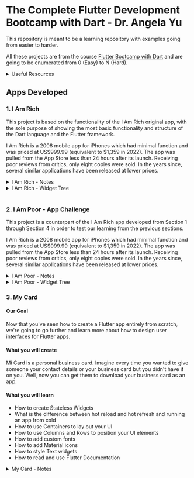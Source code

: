 # The Complete Flutter Development Bootcamp with Dart - Dr. Angela Yu

This repository is meant to be a learning repository with examples going from easier to harder.

All these projects are from the course <a href="https://www.udemy.com/course/flutter-bootcamp-with-dart/">Flutter Bootcamp with Dart</a> and are going to be enumerated from 0 (Easy) to N (Hard).

<details>
  <summary>Useful Resources</summary>
   
   1. <a href="https://docs.flutter.dev/ui/widgets">Flutter Widget Catalog</a>
   2. <a href="https://icons8.com/">Iconos8</a>
   3. <a href="https://www.vecteezy.com/">Vecteezy</a>
   4. <a href="https://www.canva.com/">Canva</a>
</details>

## Apps Developed
### 1. I Am Rich
This project is based on the functionality of the I Am Rich original app, with the sole purpose of showing the most basic functionality and structure of the Dart language and the Flutter framework.

I Am Rich is a 2008 mobile app for iPhones which had minimal function and was priced at US$999.99 (equivalent to $1,359 in 2022). The app was pulled from the App Store less than 24 hours after its launch. Receiving poor reviews from critics, only eight copies were sold. In the years since, several similar applications have been released at lower prices.

<details>
  <summary>I Am Rich - Notes</summary>
  
  #### 24. Creating a New Flutter Project from Scratch
  1. <a class="documentation" href="https://api.flutter.dev/flutter/material/MaterialApp-class.html">MaterialApp()</a>
  2. <a class="documentation" href="https://api.flutter.dev/flutter/widgets/Center-class.html">Center()</a>
     * child: <a class="documentation" href="https://api.flutter.dev/flutter/widgets/Text-class.html">Text()</a>

  Code Added/Modified
  ```
    void main() {
        runApp(
            const MaterialApp(
                home: Center(
                child: Text('Hello World'),
                ),
            ),
        );
    }
  ```

  #### 26. Scaffolding a Flutter App
  1. <a href="https://api.flutter.dev/flutter/material/Scaffold-class.html">Scaffold()</a>
     * <a href="https://api.flutter.dev/flutter/material/AppBar-class.html">AppBar()</a>
         * title: Center(child: Text())
         * backgroundColor: <a href="https://api.flutter.dev/flutter/material/Colors-class.html">Colors</a>
     * body: <a href="https://api.flutter.dev/flutter/widgets/Image-class.html">Image()</a>
         * image: NetworkImage('url')
     * backgroundColor: Colors.blueGrey[200]

  Code Added/Modified
  ```
    void main() {
        runApp(
            MaterialApp(
                home: Scaffold(
                    appBar: AppBar(
                    title: Center(
                        child: Text("I Am Rich"),
                    ),
                    backgroundColor: Colors.blueGrey[900],
                    ),
                    body: Center(
                        child: Image(
                            image: NetworkImage(
                                'https://camo.githubusercontent.com/dc130e15e764a2ce83daf7503c9b73e5ee349259ceb82b4a0f393339289f8564/68747470733a2f2f63646e2d696d616765732d312e6d656469756d2e636f6d2f6d61782f313230302f312a352d616f4b3849426d58766535776842514d393047412e706e67'))),
                    backgroundColor: Colors.blueGrey[200],
                ),
            ),
        );
    }
  ```

  #### 27. Working with Assets in Flutter & the Pubspec file
  1. Image()
     * AssetImage('images/diamond.png'),
  * Notes:
     * To add images to the project you have to modify the pubspec.yaml by adding an <i>assets</i> section as a child of the flutter section

  #### Section 4: Running Your App on a Physical Device
  1. Enable Developer Mode
     * Settings > Search for Build number
     * Tap the Build Number until you get the pop up saying that you're now a developer
  2. Go to Developer options and enable USB Debugging
  3. Connect the Phone with USB
  4. Trust Your Computer if Prompted
  5. Run App in your Phone

  * Notes:
     * If needed you can check -> <a href="https://blog.londonappbrewery.com/troubleshooting-android-device-testing-on-windows-a2b5d779df08">Troubleshooting Android Device Testing</a>
     * Troubleshooting MIUI 9 and above
         1. Settings -> Additional Settings -> Developer options ->
         2. Turn off "MIUI optimization" and Restart
         3. Turn On "USB Debugging"
         4. Turn On "Install via USB"
         5. MTP(Media Transfer Protocol) is the default mode.
         6. Works even in MTP in some cases
         7. Set USB Configuration to Charging

</details>
<details>
  <summary>I Am Rich - Widget Tree</summary>
  <img src="./general_resources/i_am_rich_widget_tree.png" alt="Widget Tree - I Am Rich">

</details>

<br/>

### 2. I Am Poor - App Challenge
This project is a counterpart of the I Am Rich app developed from Section 1 through Section 4 in order to test our learning from the previous sections.

I Am Rich is a 2008 mobile app for iPhones which had minimal function and was priced at US$999.99 (equivalent to $1,359 in 2022). The app was pulled from the App Store less than 24 hours after its launch. Receiving poor reviews from critics, only eight copies were sold. In the years since, several similar applications have been released at lower prices.

<details>
  <summary>I Am Poor - Notes</summary>
  
  #### Section 5: I Am Poor - App Challenge
  Using what you have learnt from the I Am Rich app, you'll be building a simple Flutter app from scratch. If you head over to this link, you can download the Widget tree structure:

  <a href="https://drive.google.com/uc?export=download&id=1DcvqcMiRD9GA9Cci9akfSMDfPd9Nrn3e">Widget Tree Structure</a>

  Using the Widget tree structure, create an app called I Am Poor, using everything you have learnt so far. Try to customise the app as much as you can to make it your own!

  You can use your own images, or simply find one from the internet.
</details>

<details>
  <summary>I Am Poor - Widget Tree</summary>
  <img src="./general_resources/i_am_poor_widget_tree.png" alt="Widget Tree - I Am Rich">

</details>


### 3. My Card

#### Our Goal
Now that you've seen how to create a Flutter app entirely from scratch, we're going to go further and learn more about how to design user interfaces for Flutter apps.

#### What you will create
Mi Card is a personal business card. Imagine every time you wanted to give someone your contact details or your business card but you didn't have it on you. Well, now you can get them to download your business card as an app.

#### What you will learn
* How to create Stateless Widgets
* What is the difference between hot reload and hot refresh and running an app from cold
* How to use Containers to lay out your UI
* How to use Columns and Rows to position your UI elements
* How to add custom fonts
* How to add Material icons
* How to style Text widgets
* How to read and use Flutter Documentation

<details>
  <summary>My Card - Notes</summary>

  ## 40. Hot Reload and Hot Restart - Flutter Power Tools
  Notes:
   * In order for the Hot Reload to work the widgets should be inside of a Stateful or a Stateless widget
  
  ## 41. How to Use Container Widgets
  Documentation:
   * <a href="https://docs.flutter.dev/ui/widgets">Widget Catalog</a>
   * <a href="https://docs.flutter.dev/ui/widgets/layout">Layout Widgets</a>
  <a href="https://api.flutter.dev/flutter/widgets/Container-class.html">Container Class Widget</a>

  Notes:
   * A <b>layout</b> is the way in which the parts of something are arranged or laid out.
   * In Flutter there are multi-child and single-child layout widgets
     * A container is a single-child widget
     * Rows and Columns are multi-child widgets
   * A container widget is basically a box or a div when you see it from the web developer perspective.
</details>